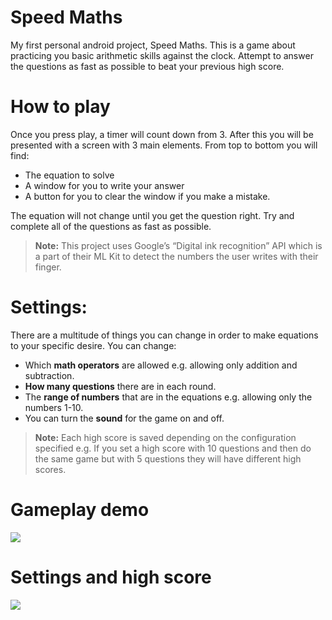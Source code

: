 # Speed Maths

My first personal android project, Speed Maths. This is a game about practicing you basic arithmetic skills against the clock. Attempt to answer the questions as fast as possible to beat your previous high score.
# How to play
Once you press play, a timer will count down from 3. After this you will be presented with a screen with 3 main elements. From top to bottom you will find:
- The equation to solve
- A window for you to write your answer 
- A button for you to clear the window if you make a mistake. 

The equation will not change until you get the question right. Try and complete all of the questions as fast as possible.
> **Note:** This project uses Google’s “Digital ink recognition” API which is a part of their ML Kit to detect the numbers the user writes with their finger.
# Settings:
There are a multitude of things you can change in order to make equations to your specific desire. You can change:

- Which **math operators** are allowed e.g. allowing only addition and subtraction.
- **How many questions** there are in each round.
- The **range of numbers** that are in the equations e.g. allowing only the numbers 1-10.
- You can turn the **sound** for the game on and off.

> **Note:** Each high score is saved depending on the configuration specified e.g. If you set a high score with 10 questions and then do the same game but with 5 questions they will have different high scores.

# Gameplay demo
![](game_demo.gif)

# Settings and high score
![](settings_demo.gif)
